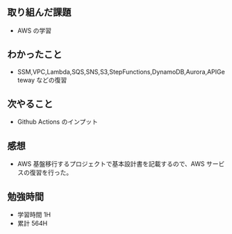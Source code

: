 ## 取り組んだ課題

- AWS の学習

## わかったこと

- SSM,VPC,Lambda,SQS,SNS,S3,StepFunctions,DynamoDB,Aurora,APIGeteway などの復習

## 次やること

- Github Actions のインプット

## 感想

- AWS 基盤移行するプロジェクトで基本設計書を記載するので、AWS サービスの復習を行った。

## 勉強時間

- 学習時間 1H
- 累計 564H
